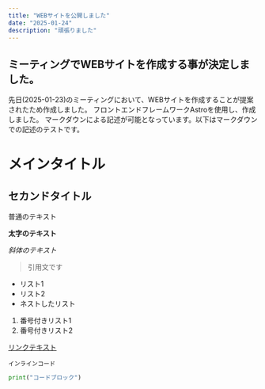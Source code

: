 ```yaml
---
title: "WEBサイトを公開しました"
date: "2025-01-24"
description: "頑張りました"
---
```


## ミーティングでWEBサイトを作成する事が決定しました。

先日(2025-01-23)のミーティングにおいて、WEBサイトを作成することが提案されたため作成しました。
フロントエンドフレームワークAstroを使用し、作成しました。
マークダウンによる記述が可能となっています。以下はマークダウンでの記述のテストです。

# メインタイトル

## セカンドタイトル

普通のテキスト

**太字のテキスト**

*斜体のテキスト*

> 引用文です

- リスト1
- リスト2
 - ネストしたリスト

1. 番号付きリスト1
2. 番号付きリスト2

[リンクテキスト](https://example.com)

`インラインコード`

```python
print("コードブロック")